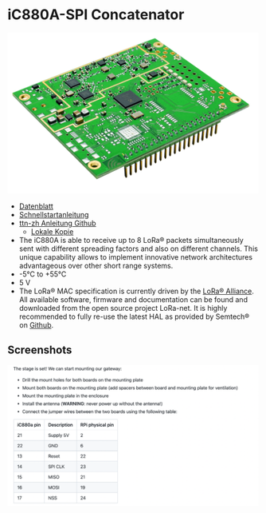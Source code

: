 # iC880A-SPI Concatenator

![iC880A_SPI_freigestellt-scaled.jpeg](../../Medien/Bilder/iC880A_SPI_freigestellt-scaled.jpeg)

* [Datenblatt](../../Medien/PDFs/iC880A_Datasheet_V1_1.pdf)
* [Schnellstartanleitung](../../Medien/PDFs/iC880A-SPI_QuickStartGuide.pdf)
* [ttn-zh Anleitung Github](https://github.com/ttn-zh/ic880a-gateway/wiki)
  * [Lokale Kopie](../../Medien/Other/ttn-zh%20Anleitung.md)
* The iC880A is able to receive up to 8 LoRa® packets simultaneously sent with different spreading factors and also on different channels. This unique capability allows to implement innovative network architectures advantageous over other short range systems.
* -5°C to +55°C
* 5 V
* The LoRa® MAC specification is currently driven by the [LoRa® Alliance](https://www.lora-alliance.org/). All available software, firmware and documentation can be found and downloaded from the open source project LoRa-net. It is highly recommended to fully re-use the latest HAL as provided by Semtech® on [Github](https://github.com/Lora-net).

## Screenshots

![Screenshot 2022-01-12 at 18.02.00.png](../../Medien/Bilder/Screenshot%202022-01-12%20at%2018.02.00.png)

